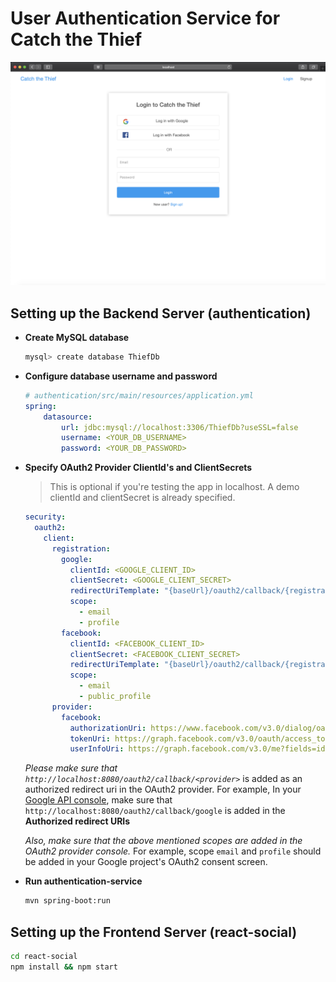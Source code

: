 # User Authentication Service for Catch the Thief

![App Screenshot](screenshot.png)

## Setting up the Backend Server (authentication)

+ **Create MySQL database**

	```bash
	mysql> create database ThiefDb
	```

+ **Configure database username and password**

	```yml
	# authentication/src/main/resources/application.yml
	spring:
	    datasource:
	        url: jdbc:mysql://localhost:3306/ThiefDb?useSSL=false
	        username: <YOUR_DB_USERNAME>
	        password: <YOUR_DB_PASSWORD>
	```

+ **Specify OAuth2 Provider ClientId's and ClientSecrets**
	
	> This is optional if you're testing the app in localhost. A demo clientId and clientSecret is already specified.

	```yml
    security:
      oauth2:
        client:
          registration:
            google:
              clientId: <GOOGLE_CLIENT_ID>
              clientSecret: <GOOGLE_CLIENT_SECRET>
              redirectUriTemplate: "{baseUrl}/oauth2/callback/{registrationId}"
              scope:
                - email
                - profile
            facebook:
              clientId: <FACEBOOK_CLIENT_ID>
              clientSecret: <FACEBOOK_CLIENT_SECRET>
              redirectUriTemplate: "{baseUrl}/oauth2/callback/{registrationId}"
              scope:
                - email
                - public_profile
          provider:
            facebook:
              authorizationUri: https://www.facebook.com/v3.0/dialog/oauth
              tokenUri: https://graph.facebook.com/v3.0/oauth/access_token
              userInfoUri: https://graph.facebook.com/v3.0/me?fields=id,first_name,middle_name,last_name,name,email,verified,is_verified,picture.width(250).height(250)
	```

	*Please make sure that `http://localhost:8080/oauth2/callback/<provider>`* is added as an authorized redirect uri in the OAuth2 provider. For example, In your [Google API console](https://console.developers.google.com/projectselector/apis/credentials?pli=1), make sure that `http://localhost:8080/oauth2/callback/google` is added in the **Authorized redirect URIs**

	*Also, make sure that the above mentioned scopes are added in the OAuth2 provider console.*	For example, scope `email` and `profile` should be added in your Google project's OAuth2 consent screen.

+ **Run authentication-service**

	```bash
	mvn spring-boot:run
	```

## Setting up the Frontend Server (react-social)

```bash
cd react-social
npm install && npm start
```